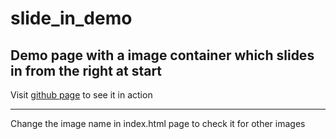 # slide_in_demo

## Demo page with a image container which slides in from the right at start

Visit [github page](https://bendtherules.github.io/slide_in_demo/) to see it in action

---------

Change the image name in index.html page to check it for other images
